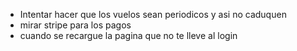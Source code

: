 - Intentar hacer que los vuelos sean periodicos y asi no caduquen
- mirar stripe para los pagos
- cuando se recargue la pagina que no te lleve al login
